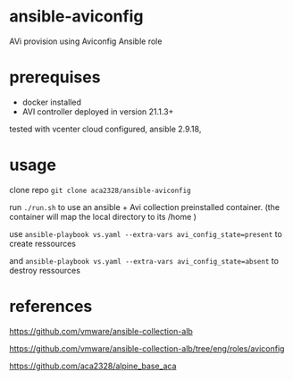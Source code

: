 # ansible-aviconfig
AVi provision using Aviconfig Ansible role

# prerequises
- docker installed
- AVI controller deployed in version 21.1.3+

tested with vcenter cloud configured, ansible 2.9.18, 


# usage
clone repo `git clone aca2328/ansible-aviconfig`

run `./run.sh` to use an ansible + Avi collection preinstalled container. (the container will map the local directory to its /home ) 

use `ansible-playbook vs.yaml --extra-vars avi_config_state=present` to create ressources 

and `ansible-playbook vs.yaml --extra-vars avi_config_state=absent` to destroy ressources

# references

https://github.com/vmware/ansible-collection-alb

https://github.com/vmware/ansible-collection-alb/tree/eng/roles/aviconfig

https://github.com/aca2328/alpine_base_aca
